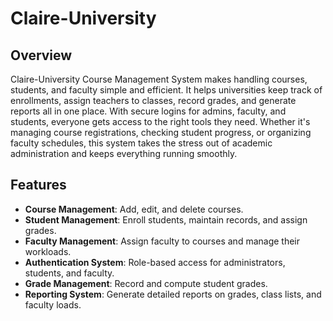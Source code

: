 
# Claire-University

## Overview

Claire-University Course Management System makes handling courses, students, and faculty simple and efficient. It helps universities keep track of enrollments, assign teachers to classes, record grades, and generate reports all in one place. With secure logins for admins, faculty, and students, everyone gets access to the right tools they need. Whether it's managing course registrations, checking student progress, or organizing faculty schedules, this system takes the stress out of academic administration and keeps everything running smoothly.

## Features

- **Course Management**: Add, edit, and delete courses.
- **Student Management**: Enroll students, maintain records, and assign grades.
- **Faculty Management**: Assign faculty to courses and manage their workloads.
- **Authentication System**: Role-based access for administrators, students, and faculty.
- **Grade Management**: Record and compute student grades.
- **Reporting System**: Generate detailed reports on grades, class lists, and faculty loads.


